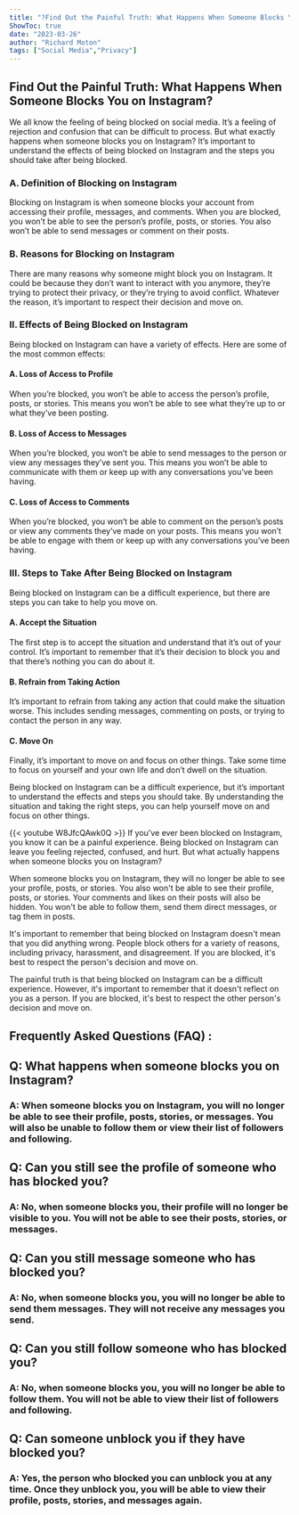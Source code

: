 ```yaml
---
title: "?Find Out the Painful Truth: What Happens When Someone Blocks You on Instagram?!"
ShowToc: true 
date: "2023-03-26"
author: "Richard Moton" 
tags: ["Social Media","Privacy"]
---
```

## Find Out the Painful Truth: What Happens When Someone Blocks You on Instagram?

We all know the feeling of being blocked on social media. It’s a feeling of rejection and confusion that can be difficult to process. But what exactly happens when someone blocks you on Instagram? It’s important to understand the effects of being blocked on Instagram and the steps you should take after being blocked.

### A. Definition of Blocking on Instagram

Blocking on Instagram is when someone blocks your account from accessing their profile, messages, and comments. When you are blocked, you won’t be able to see the person’s profile, posts, or stories. You also won’t be able to send messages or comment on their posts.

### B. Reasons for Blocking on Instagram

There are many reasons why someone might block you on Instagram. It could be because they don’t want to interact with you anymore, they’re trying to protect their privacy, or they’re trying to avoid conflict. Whatever the reason, it’s important to respect their decision and move on.

### II. Effects of Being Blocked on Instagram

Being blocked on Instagram can have a variety of effects. Here are some of the most common effects:

#### A. Loss of Access to Profile

When you’re blocked, you won’t be able to access the person’s profile, posts, or stories. This means you won’t be able to see what they’re up to or what they’ve been posting.

#### B. Loss of Access to Messages

When you’re blocked, you won’t be able to send messages to the person or view any messages they’ve sent you. This means you won’t be able to communicate with them or keep up with any conversations you’ve been having.

#### C. Loss of Access to Comments

When you’re blocked, you won’t be able to comment on the person’s posts or view any comments they’ve made on your posts. This means you won’t be able to engage with them or keep up with any conversations you’ve been having.

### III. Steps to Take After Being Blocked on Instagram

Being blocked on Instagram can be a difficult experience, but there are steps you can take to help you move on.

#### A. Accept the Situation

The first step is to accept the situation and understand that it’s out of your control. It’s important to remember that it’s their decision to block you and that there’s nothing you can do about it.

#### B. Refrain from Taking Action

It’s important to refrain from taking any action that could make the situation worse. This includes sending messages, commenting on posts, or trying to contact the person in any way.

#### C. Move On

Finally, it’s important to move on and focus on other things. Take some time to focus on yourself and your own life and don’t dwell on the situation.

Being blocked on Instagram can be a difficult experience, but it’s important to understand the effects and steps you should take. By understanding the situation and taking the right steps, you can help yourself move on and focus on other things.

{{< youtube W8JfcQAwk0Q >}} 
If you've ever been blocked on Instagram, you know it can be a painful experience. Being blocked on Instagram can leave you feeling rejected, confused, and hurt. But what actually happens when someone blocks you on Instagram? 

When someone blocks you on Instagram, they will no longer be able to see your profile, posts, or stories. You also won't be able to see their profile, posts, or stories. Your comments and likes on their posts will also be hidden. You won't be able to follow them, send them direct messages, or tag them in posts. 

It's important to remember that being blocked on Instagram doesn't mean that you did anything wrong. People block others for a variety of reasons, including privacy, harassment, and disagreement. If you are blocked, it's best to respect the person's decision and move on.

The painful truth is that being blocked on Instagram can be a difficult experience. However, it's important to remember that it doesn't reflect on you as a person. If you are blocked, it's best to respect the other person's decision and move on.

## Frequently Asked Questions (FAQ) :
<h2>Q: What happens when someone blocks you on Instagram?</h2>

<h3>A: When someone blocks you on Instagram, you will no longer be able to see their profile, posts, stories, or messages. You will also be unable to follow them or view their list of followers and following.</h3>

<h2>Q: Can you still see the profile of someone who has blocked you?</h2>

<h3>A: No, when someone blocks you, their profile will no longer be visible to you. You will not be able to see their posts, stories, or messages.</h3>

<h2>Q: Can you still message someone who has blocked you?</h2>

<h3>A: No, when someone blocks you, you will no longer be able to send them messages. They will not receive any messages you send.</h3>

<h2>Q: Can you still follow someone who has blocked you?</h2>

<h3>A: No, when someone blocks you, you will no longer be able to follow them. You will not be able to view their list of followers and following.</h3>

<h2>Q: Can someone unblock you if they have blocked you?</h2>

<h3>A: Yes, the person who blocked you can unblock you at any time. Once they unblock you, you will be able to view their profile, posts, stories, and messages again.</h3>


